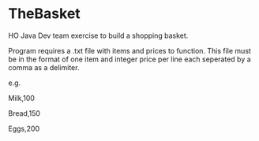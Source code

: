 # TheBasket

HO Java Dev team exercise to build a shopping basket.

Program requires a .txt file with items and prices to function. This file must be in the format of one item and integer price per line each seperated by a comma as a delimiter.

e.g.

Milk,100

Bread,150

Eggs,200
